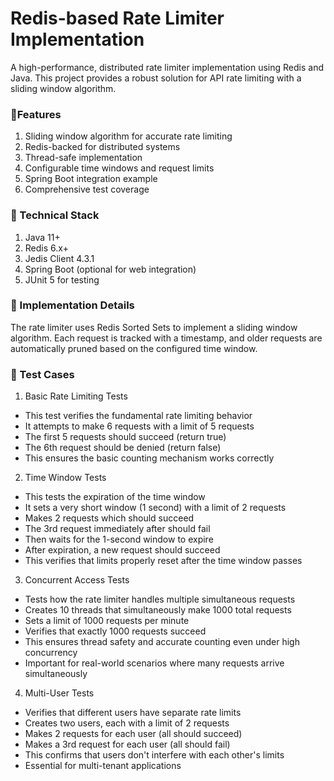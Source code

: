 # Redis-based Rate Limiter Implementation
A high-performance, distributed rate limiter implementation using Redis and Java. This project provides a robust solution for API rate limiting with a sliding window algorithm.

### 🚀Features

1. Sliding window algorithm for accurate rate limiting
2. Redis-backed for distributed systems
3. Thread-safe implementation
4. Configurable time windows and request limits
5. Spring Boot integration example
6. Comprehensive test coverage

### 🔧 Technical Stack

1. Java 11+
2. Redis 6.x+
3. Jedis Client 4.3.1
4. Spring Boot (optional for web integration)
5. JUnit 5 for testing

### 📖 Implementation Details
The rate limiter uses Redis Sorted Sets to implement a sliding window algorithm. Each request is tracked with a timestamp, and older requests are automatically pruned based on the configured time window.

### 🧪 Test Cases

1. Basic Rate Limiting Tests

- This test verifies the fundamental rate limiting behavior
- It attempts to make 6 requests with a limit of 5 requests
- The first 5 requests should succeed (return true)
- The 6th request should be denied (return false)
- This ensures the basic counting mechanism works correctly

2. Time Window Tests

- This tests the expiration of the time window
- It sets a very short window (1 second) with a limit of 2 requests
- Makes 2 requests which should succeed
- The 3rd request immediately after should fail
- Then waits for the 1-second window to expire
- After expiration, a new request should succeed
- This verifies that limits properly reset after the time window passes

3. Concurrent Access Tests

- Tests how the rate limiter handles multiple simultaneous requests
- Creates 10 threads that simultaneously make 1000 total requests
- Sets a limit of 1000 requests per minute
- Verifies that exactly 1000 requests succeed
- This ensures thread safety and accurate counting even under high concurrency
- Important for real-world scenarios where many requests arrive simultaneously

4. Multi-User Tests

- Verifies that different users have separate rate limits
- Creates two users, each with a limit of 2 requests
- Makes 2 requests for each user (all should succeed)
- Makes a 3rd request for each user (all should fail)
- This confirms that users don't interfere with each other's limits
- Essential for multi-tenant applications
